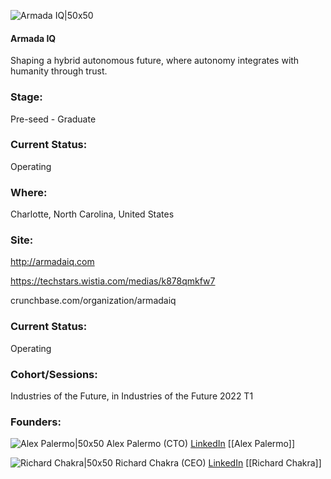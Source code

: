

![Armada IQ|50x50](https://apimg.techstars.com/connect/images/image_files/623a0049fe8b480009587699/original/Untitled_design_%281%29.png)

#### Armada IQ
Shaping a hybrid autonomous future, where autonomy integrates with humanity through trust.

### Stage: 
Pre-seed - Graduate 

### Current Status: 
Operating

### Where:
Charlotte, North Carolina, United States

### Site:
http://armadaiq.com

https://techstars.wistia.com/medias/k878qmkfw7

crunchbase.com/organization/armadaiq

### Current Status: 
Operating

### Cohort/Sessions: 
Industries of the Future, in Industries of the Future 2022 T1

### Founders: 

![Alex Palermo|50x50](https://www.f6s.com/content-resource/profiles/2935635_th2.jpg) Alex Palermo (CTO) [LinkedIn](https://linkedin.com/in/apalermo01) [[Alex Palermo]]

![Richard Chakra|50x50](https://www.f6s.com/content-resource/profiles/2935686_th2.jpg) Richard Chakra (CEO) [LinkedIn](https://linkedin.com/in/rick-chakra) [[Richard Chakra]]


